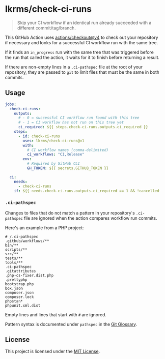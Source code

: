 # lkrms/check-ci-runs

> Skip your CI workflow if an identical run already succeeded with a different
> commit/tag/branch.

This GitHub Action uses [actions/checkout@v4][] to check out your repository if
necessary and looks for a successful CI workflow run with the same tree.

If it finds an `in_progress` run with the same tree that was triggered before
the run that called the action, it waits for it to finish before returning a
result.

If there are non-empty lines in a `.ci-pathspec` file at the root of your
repository, they are passed to `git` to limit files that must be the same in
both commits.

## Usage

<!-- prettier-ignore -->
```yaml
jobs:
  check-ci-runs:
    outputs:
      # - 0 = successful CI workflow run found with this tree
      # - 1 = CI workflow has not run on this tree yet
      ci_required: ${{ steps.check-ci-runs.outputs.ci_required }}
    steps:
      - id: check-ci-runs
        uses: lkrms/check-ci-runs@v1
        with:
          # CI workflow names (comma-delimited)
          ci_workflows: "CI,Release"
        env:
          # Required by GitHub CLI
          GH_TOKEN: ${{ secrets.GITHUB_TOKEN }}

  ci:
    needs:
      - check-ci-runs
    if: ${{ needs.check-ci-runs.outputs.ci_required == 1 && !cancelled() && !failure() }}
```

### `.ci-pathspec`

Changes to files that do not match a pattern in your repository's `.ci-pathspec`
file are ignored when the action compares workflow run commits.

Here's an example from a PHP project:

```
# /.ci-pathspec
.github/workflows/**
bin/**
scripts/**
src/**
tests/**
tools/**
.ci-pathspec
.gitattributes
.php-cs-fixer.dist.php
.prettyphp
bootstrap.php
box.json
composer.json
composer.lock
phpstan*
phpunit.xml.dist
```

Empty lines and lines that start with `#` are ignored.

Pattern syntax is documented under `pathspec` in the [Git Glossary][pathspec].

## License

This project is licensed under the [MIT License][LICENSE].

[actions/checkout@v4]: https://github.com/actions/checkout/tree/v4/
[LICENSE]: LICENSE
[pathspec]:
  https://git-scm.com/docs/gitglossary#Documentation/gitglossary.txt-aiddefpathspecapathspec
